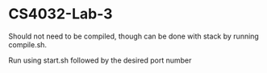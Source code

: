 # CS4032-Lab-3


Should not need to be compiled, though can be done with stack by running compile.sh.

Run using start.sh followed by the desired port number


